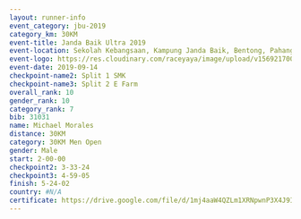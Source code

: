```yaml
---
layout: runner-info 
event_category: jbu-2019 
category_km: 30KM 
event-title: Janda Baik Ultra 2019 
event-location: Sekolah Kebangsaan, Kampung Janda Baik, Bentong, Pahang, Malaysia 
event-logo: https://res.cloudinary.com/raceyaya/image/upload/v1569217009/logo/janda-baik_vch1pc.jpg 
event-date: 2019-09-14 
checkpoint-name2: Split 1 SMK 
checkpoint-name3: Split 2 E Farm 
overall_rank: 10
gender_rank: 10
category_rank: 7
bib: 31031
name: Michael Morales
distance: 30KM
category: 30KM Men Open
gender: Male
start: 2-00-00
checkpoint2: 3-33-24
checkpoint3: 4-59-05
finish: 5-24-02
country: #N/A
certificate: https://drive.google.com/file/d/1mj4aaW4QZLm1XRNpwnP3X4J9IRfz1jnU/view?usp=sharing
---
```


